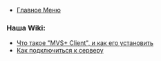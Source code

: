 - [Главное Меню](/)
### Наша Wiki:
- [Что такое "MVS+ Client", и как его установить](/wiki/client)
- [Как подключиться к серверу](/wiki/connecting)
